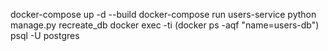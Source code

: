 docker-compose up -d --build
docker-compose run users-service python manage.py recreate_db
docker exec -ti (docker ps -aqf "name=users-db") psql -U postgres